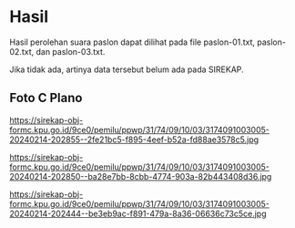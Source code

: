 # Hasil

Hasil perolehan suara paslon dapat dilihat pada file paslon-01.txt, paslon-02.txt, dan paslon-03.txt.

Jika tidak ada, artinya data tersebut belum ada pada SIREKAP.

## Foto C Plano

https://sirekap-obj-formc.kpu.go.id/9ce0/pemilu/ppwp/31/74/09/10/03/3174091003005-20240214-202855--2fe21bc5-f895-4eef-b52a-fd88ae3578c5.jpg

https://sirekap-obj-formc.kpu.go.id/9ce0/pemilu/ppwp/31/74/09/10/03/3174091003005-20240214-202850--ba28e7bb-8cbb-4774-903a-82b443408d36.jpg

https://sirekap-obj-formc.kpu.go.id/9ce0/pemilu/ppwp/31/74/09/10/03/3174091003005-20240214-202444--be3eb9ac-f891-479a-8a36-06636c73c5ce.jpg
